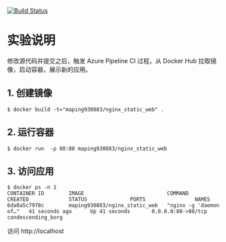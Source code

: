 [![Build Status](https://maping930883.visualstudio.com/docker-nginx/_apis/build/status/maping.docker-nginx?branchName=master)](https://maping930883.visualstudio.com/docker-nginx/_build/latest?definitionId=15&branchName=master)

# 实验说明
修改源代码并提交之后，触发 Azure Pipeline CI 过程，从 Docker Hub 拉取镜像，启动容器，展示新的应用。

## 1. 创建镜像
```console
$ docker build -t="maping930883/nginx_static_web" .
```

## 2. 运行容器
```console
$ docker run  -p 80:80 maping930883/nginx_static_web
```

## 3. 访问应用
```console
$ docker ps -n 1
CONTAINER ID        IMAGE                           COMMAND                  CREATED             STATUS              PORTS                NAMES
6da0a5c7978c        maping930883/nginx_static_web   "nginx -g 'daemon of…"   41 seconds ago      Up 41 seconds       0.0.0.0:80->80/tcp   condescending_borg
```

访问 http://localhost

